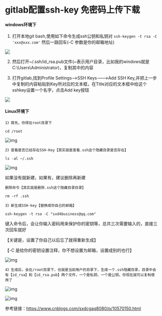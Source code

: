 # gitlab配置ssh-key 免密码上传下载 



#### windows环境下

1. 打开本地git bash,使用如下命令生成ssh公钥和私钥对
`ssh-keygen -t rsa -C 'xxx@xxx.com'` 然后一路回车(-C 参数是你的邮箱地址)

![](https://cdn.nlark.com/yuque/0/2020/png/200145/1587526955895-8026e164-027e-45ab-8587-40c7438072ff.png)

2. 然后打开~/.ssh/id_rsa.pub文件(~表示用户目录，比如我的windows就是C:\Users\Administrator)，复制其中的内容

3. 打开gitlab,找到Profile Settings-->SSH Keys--->Add SSH Key,并把上一步中复制的内容粘贴到Key所对应的文本框，在Title对应的文本框中给这个sshkey设置一个名字，点击Add key按钮

![](https://cdn.nlark.com/yuque/0/2020/png/200145/1587526955958-bc474e3d-0afd-4bc0-85cb-5cb8f5a435f7.png)



#### Linux环境下

```
1》首先，你得在root目录下

cd /root
```

![img](https://img2018.cnblogs.com/blog/978388/201903/978388-20190321104359119-817791768.png)

 

```
2》查看是否已经存在SSH-Key【其实就是查看.ssh这个隐藏目录是否存在】

ls -al ~/.ssh
```

![img](https://img2018.cnblogs.com/blog/978388/201903/978388-20190321104602081-1170269408.png)

如果没有就新建，如果有，建议删除再新建

```
删除命令【其实就是删除.ssh这个隐藏目录目录】

rm -rf .ssh
```

 

```
3》新生成SSH-key【替换成你自己的邮箱】

ssh-keygen -t rsa -C "sxd4business@qq.com"
```

键入命令后，会让你输入密码用来保护你的密钥等，总共三次需要输入的，直接三次回车就好

【关键是，设置了你自己以后忘了就得重新生成】

【-C 是给你的密钥设置注释，你不想设置为邮箱，设置成别的也行】

![img](https://img2018.cnblogs.com/blog/978388/201903/978388-20190321105216644-7490050.png)

 

```
4》生成后，会在/root目录下，也就是当前用户的目录下，生成一个.ssh隐藏目录，目录中会有【id_rsa】和【id_rsa.pub】两个文件，一个是私钥，一个是公钥。你现在就可以复制使用了
```

![img](https://img2018.cnblogs.com/blog/978388/201903/978388-20190321105459763-642876596.png)

![img](https://img2018.cnblogs.com/blog/978388/201903/978388-20190321105522876-474589191.png)





参考链接：https://www.cnblogs.com/sxdcgaq8080/p/10570150.html
